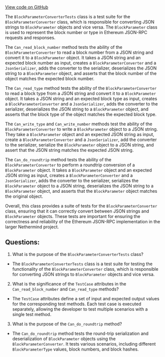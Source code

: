 [View code on GitHub](https://github.com/nethermindeth/nethermind/Nethermind.JsonRpc.Test/Data/BlockParameterConverterTests.cs)

The `BlockParameterConverterTests` class is a test suite for the `BlockParameterConverter` class, which is responsible for converting JSON strings to `BlockParameter` objects and vice versa. The `BlockParameter` class is used to represent the block number or type in Ethereum JSON-RPC requests and responses.

The `Can_read_block_number` method tests the ability of the `BlockParameterConverter` to read a block number from a JSON string and convert it to a `BlockParameter` object. It takes a JSON string and an expected block number as input, creates a `BlockParameterConverter` and a `JsonSerializer`, adds the converter to the serializer, deserializes the JSON string to a `BlockParameter` object, and asserts that the block number of the object matches the expected block number.

The `Can_read_type` method tests the ability of the `BlockParameterConverter` to read a block type from a JSON string and convert it to a `BlockParameter` object. It takes a JSON string and an expected block type as input, creates a `BlockParameterConverter` and a `JsonSerializer`, adds the converter to the serializer, deserializes the JSON string to a `BlockParameter` object, and asserts that the block type of the object matches the expected block type.

The `Can_write_type` and `Can_write_number` methods test the ability of the `BlockParameterConverter` to write a `BlockParameter` object to a JSON string. They take a `BlockParameter` object and an expected JSON string as input, create a `BlockParameterConverter` and a `JsonSerializer`, add the converter to the serializer, serialize the `BlockParameter` object to a JSON string, and assert that the JSON string matches the expected JSON string.

The `Can_do_roundtrip` method tests the ability of the `BlockParameterConverter` to perform a roundtrip conversion of a `BlockParameter` object. It takes a `BlockParameter` object and an expected JSON string as input, creates a `BlockParameterConverter` and a `JsonSerializer`, adds the converter to the serializer, serializes the `BlockParameter` object to a JSON string, deserializes the JSON string to a `BlockParameter` object, and asserts that the `BlockParameter` object matches the original object.

Overall, this class provides a suite of tests for the `BlockParameterConverter` class, ensuring that it can correctly convert between JSON strings and `BlockParameter` objects. These tests are important for ensuring the correctness and reliability of the Ethereum JSON-RPC implementation in the larger Nethermind project.
## Questions: 
 1. What is the purpose of the `BlockParameterConverterTests` class?
- The `BlockParameterConverterTests` class is a test suite for testing the functionality of the `BlockParameterConverter` class, which is responsible for converting JSON strings to `BlockParameter` objects and vice versa.

2. What is the significance of the `TestCase` attributes in the `Can_read_block_number` and `Can_read_type` methods?
- The `TestCase` attributes define a set of input and expected output values for the corresponding test methods. Each test case is executed separately, allowing the developer to test multiple scenarios with a single test method.

3. What is the purpose of the `Can_do_roundtrip` method?
- The `Can_do_roundtrip` method tests the round-trip serialization and deserialization of `BlockParameter` objects using the `BlockParameterConverter`. It tests various scenarios, including different `BlockParameterType` values, block numbers, and block hashes.